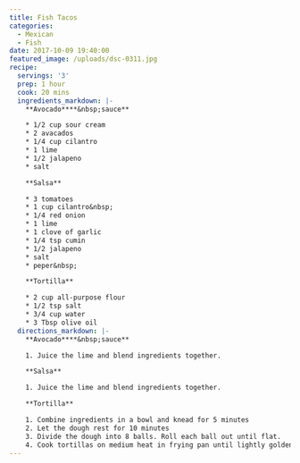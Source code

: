 ```yaml
---
title: Fish Tacos
categories:
  - Mexican
  - Fish
date: 2017-10-09 19:40:00
featured_image: /uploads/dsc-0311.jpg
recipe:
  servings: '3'
  prep: 1 hour
  cook: 20 mins
  ingredients_markdown: |-
    **Avocado****&nbsp;sauce**

    * 1/2 cup sour cream
    * 2 avacados
    * 1/4 cup cilantro
    * 1 lime
    * 1/2 jalapeno
    * salt

    **Salsa**

    * 3 tomatoes
    * 1 cup cilantro&nbsp;
    * 1/4 red onion
    * 1 lime
    * 1 clove of garlic
    * 1/4 tsp cumin
    * 1/2 jalapeno
    * salt
    * peper&nbsp;

    **Tortilla**

    * 2 cup all-purpose flour
    * 1/2 tsp salt
    * 3/4 cup water
    * 3 Tbsp olive oil
  directions_markdown: |-
    **Avocado****&nbsp;sauce**

    1. Juice the lime and blend ingredients together.

    **Salsa**

    1. Juice the lime and blend ingredients together.

    ​**Tortilla**

    1. Combine ingredients in a bowl and knead for 5 minutes
    2. Let the dough rest for 10 minutes
    3. Divide the dough into 8 balls. Roll each ball out until flat.
    4. Cook tortillas on medium heat in frying pan until lightly golden.
---
```



